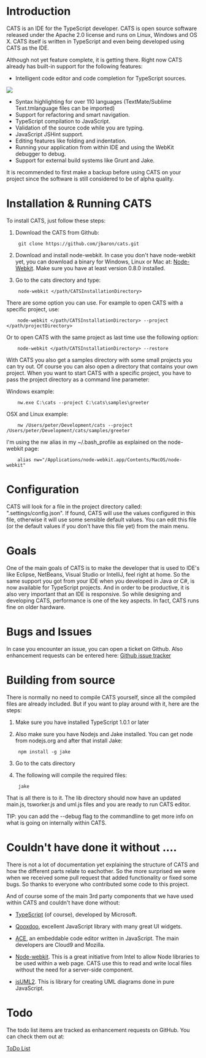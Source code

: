 Introduction
============
CATS is an IDE for the TypeScript developer. CATS is open source software released under the Apache 2.0 license and runs on Linux, Windows and OS X. CATS itself is written in TypeScript and even being developed using CATS as the IDE. 

Although not yet feature complete, it is getting there. Right now CATS already has built-in support for the following features:

- Intelligent code editor and code completion for TypeScript sources.
 
<img src="https://raw.github.com/jbaron/cats/master/artifacts/autocomplete.png" />

- Syntax highlighting for over 110 languages (TextMate/Sublime Text.tmlanguage files can be imported)
- Support for refactoring and smart navigation.
- TypeScript compilation to JavaScript.
- Validation of the source code while you are typing.
- JavaScript JSHint support.
- Editing features like folding and indentation.
- Running your application from within IDE and using the WebKit debugger to debug.
- Support for external build systems like Grunt and Jake.

It is recommended to first make a backup before using CATS on your project since the software is still considered to be of alpha quality. 

Installation & Running CATS
===========================
To install CATS, just follow these steps:

1. Download the CATS from Github: 

        git clone https://github.com/jbaron/cats.git

2. Download and install node-webkit. In case you don't have node-webkit yet, you can download a binary for Windows, Linux or Mac at: [Node-Webkit](https://github.com/rogerwang/node-webkit).
   Make sure you have at least version 0.8.0 installed.

3. Go to the cats directory and type: 

        node-webkit </path/CATSInstallationDirectory> 
        

There are some option you can use. For example to open CATS with a specific project, use:
        
        node-webkit </path/CATSInstallationDirectory> --project </path/projectDirectory>

Or to open CATS with the same project as last time use the following option:

        node-webkit </path/CATSInstallationDirectory> --restore


With CATS you also get a samples directory with some small projects you can try out. Of course you can also open a directory that contains your own project. 
When you want to start CATS with a specific project, you have to pass the project directory as a command line parameter:


Windows example:

		nw.exe C:\cats --project C:\cats\samples\greeter
   
OSX and Linux example: 

        nw /Users/peter/Development/cats --project /Users/peter/Development/cats/samples/greeter 

I'm using the nw alias in my ~/.bash_profile as explained on the node-webkit page:

        alias nw="/Applications/node-webkit.app/Contents/MacOS/node-webkit"


Configuration
=============
CATS will look for a file in the project directory called: ".settings/config.json". If found, CATS will use the values configured in this file, otherwise it will use some sensible default values.
You can edit this file (or the default values if you don't have this file yet) from the main menu.


Goals
=====
One of the main goals of CATS is to make the developer that is used to IDE's like Eclipse, NetBeans, Visual Studio or IntelliJ, feel right at home. So the same support you got from your IDE when you developed in Java or C#, is now available for TypeScript projects.
And in order to be productive, it is also very important that an IDE is responsive. So while designing and developing CATS, performance is one of the key aspects.
In fact, CATS runs fine on older hardware.


Bugs and Issues
===============
In case you encounter an issue, you can open a ticket on Github. Also enhancement requests can be entered here: [Github issue tracker](https://github.com/jbaron/cats/issues)


Building from source
=====================
There is normally no need to compile CATS yourself, since all the compiled files are already included. But if you want to play around with it, here are the steps:

1. Make sure you have installed TypeScript 1.0.1 or later

2. Also make sure you have Nodejs and Jake installed. You can get node from nodejs.org and after that install Jake:
 
        npm install -g jake

2. Go to the cats directory

3. The following will compile the required files:

        jake

That is all there is to it. The lib directory should now have an updated main.js, tsworker.js and uml.js files and you are ready to run CATS editor.

TIP: you can add the --debug flag to the commandline to get more info on what is going on internally within CATS.


Couldn't have done it without ....
==================================
There is not a lot of documentation yet explaining the structure of CATS and how the different parts relate to eachother. 
So the more surprised we were when we received some pull request that added functionality or fixed some bugs. So thanks to everyone who
contributed some code to this project.

And of course some of the main 3rd party components that we have used within CATS and couldn't have done without:

- [TypeScript](http://www.typescriptlang.org) (of course), developed by Microsoft.

- [Qooxdoo](http://www.qooxdoo.org), excellent JavaScript library with many great UI widgets.  

- [ACE](http://ace.ajax.org), an embeddable code editor written in JavaScript. The main developers are Cloud9 and Mozilla.

- [Node-webkit](https://github.com/rogerwang/node-webkit). This is a great initiative from Intel to allow Node libraries to be used within a web page. CATS use this to read and write local files without the need for a server-side component.

- [jsUML2](http://www.jrromero.net/tools/jsUML2). This is library for creating UML diagrams done in pure JavaScript.

Todo
====
The todo list items are tracked as enhancement requests on GitHub. You can check them out at:

[ToDo List](https://github.com/jbaron/cats/issues?labels=enhancement&page=1&state=open)


